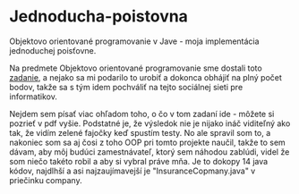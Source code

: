 # Jednoducha-poistovna
Objektovo orientované programovanie v Jave - moja implementácia jednoduchej poisťovne.

Na predmete Objektovo orientované programovanie sme dostali toto [zadanie](OOP-semestralne_zadanie_2025-04-24.pdf), a nejako sa mi podarilo to urobiť a dokonca obhájiť na plný počet bodov, takže sa s tým idem pochváliť na tejto sociálnej sieti pre informatikov.

Nejdem sem písať viac ohľadom toho, o čo v tom zadaní ide - môžete si pozrieť v pdf vyšie. Podstatné je, že výsledok nie je nijako ináč viditeľný ako tak, že vidím zelené fajočky keď spustím testy. No ale spravil som to, a nakoniec som sa aj čosi z toho OOP pri tomto projekte naučil, takže to sem dávam, aby môj budúci zamestnávateľ, ktorý sem náhodou zablúdi, videl že som niečo takéto robil a aby si vybral práve mňa.
Je to dokopy 14 java kódov, najdlhší a asi najzaujímavejší je "InsuranceCopmany.java" v priečinku company. 
